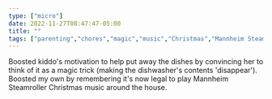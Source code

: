 ```yaml
---
type: ["micro"]
date: 2022-11-27T08:47:47-05:00
title: ""
tags: ["parenting","chores","magic","music","Christmas","Mannheim Steamroller","mbnov2022"]
---
```

Boosted kiddo's motivation to help put away the dishes by convincing her to think of it as a magic trick (making the dishwasher's contents 'disappear'). Boosted my own by remembering it's now legal to play Mannheim Steamroller Christmas music around the house.

